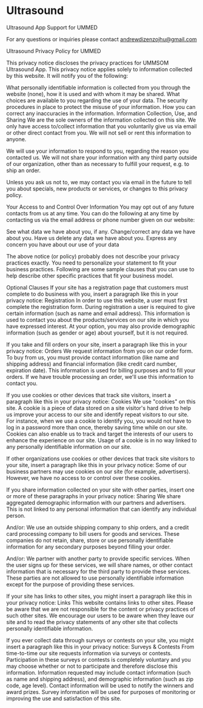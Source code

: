 # Ultrasound
Ultrasound App Support for UMMED

For any questions or inquiries please contact andrewdizenzojhu@gmail.com

Ultrasound Privacy Policy for UMMED

This privacy notice discloses the privacy practices for UMMSOM Ultrasound App. This privacy notice applies solely to information collected by this website. It will notify you of the following:

What personally identifiable information is collected from you through the website (none), how it is used and with whom it may be shared.
What choices are available to you regarding the use of your data.
The security procedures in place to protect the misuse of your information.
How you can correct any inaccuracies in the information.
Information Collection, Use, and Sharing
We are the sole owners of the information collected on this site. We only have access to/collect information that you voluntarily give us via email or other direct contact from you. We will not sell or rent this information to anyone.

We will use your information to respond to you, regarding the reason you contacted us. We will not share your information with any third party outside of our organization, other than as necessary to fulfill your request, e.g. to ship an order.

Unless you ask us not to, we may contact you via email in the future to tell you about specials, new products or services, or changes to this privacy policy.

Your Access to and Control Over Information
You may opt out of any future contacts from us at any time. You can do the following at any time by contacting us via the email address or phone number given on our website:

See what data we have about you, if any.
Change/correct any data we have about you.
Have us delete any data we have about you.
Express any concern you have about our use of your data
 
The above notice (or policy) probably does not describe your privacy practices exactly. You need to personalize your statement to fit your business practices. Following are some sample clauses that you can use to help describe other specific practices that fit your business model.

Optional Clauses
If your site has a registration page that customers must complete to do business with you, insert a paragraph like this in your privacy notice:
Registration
In order to use this website, a user must first complete the registration form. During registration a user is required to give certain information (such as name and email address). This information is used to contact you about the products/services on our site in which you have expressed interest. At your option, you may also provide demographic information (such as gender or age) about yourself, but it is not required.

If you take and fill orders on your site, insert a paragraph like this in your privacy notice:
Orders
We request information from you on our order form. To buy from us, you must provide contact information (like name and shipping address) and financial information (like credit card number, expiration date). This information is used for billing purposes and to fill your orders. If we have trouble processing an order, we'll use this information to contact you.

If you use cookies or other devices that track site visitors, insert a paragraph like this in your privacy notice:
Cookies
We use "cookies" on this site. A cookie is a piece of data stored on a site visitor's hard drive to help us improve your access to our site and identify repeat visitors to our site. For instance, when we use a cookie to identify you, you would not have to log in a password more than once, thereby saving time while on our site. Cookies can also enable us to track and target the interests of our users to enhance the experience on our site. Usage of a cookie is in no way linked to any personally identifiable information on our site.

If other organizations use cookies or other devices that track site visitors to your site, insert a paragraph like this in your privacy notice:
Some of our business partners may use cookies on our site (for example, advertisers). However, we have no access to or control over these cookies.

If you share information collected on your site with other parties, insert one or more of these paragraphs in your privacy notice:
Sharing
We share aggregated demographic information with our partners and advertisers. This is not linked to any personal information that can identify any individual person.

And/or:
We use an outside shipping company to ship orders, and a credit card processing company to bill users for goods and services. These companies do not retain, share, store or use personally identifiable information for any secondary purposes beyond filling your order.

And/or:
We partner with another party to provide specific services. When the user signs up for these services, we will share names, or other contact information that is necessary for the third party to provide these services. These parties are not allowed to use personally identifiable information except for the purpose of providing these services.

If your site has links to other sites, you might insert a paragraph like this in your privacy notice:
Links
This website contains links to other sites. Please be aware that we are not responsible for the content or privacy practices of such other sites. We encourage our users to be aware when they leave our site and to read the privacy statements of any other site that collects personally identifiable information.

If you ever collect data through surveys or contests on your site, you might insert a paragraph like this in your privacy notice:
Surveys & Contests
From time-to-time our site requests information via surveys or contests. Participation in these surveys or contests is completely voluntary and you may choose whether or not to participate and therefore disclose this information. Information requested may include contact information (such as name and shipping address), and demographic information (such as zip code, age level). Contact information will be used to notify the winners and award prizes. Survey information will be used for purposes of monitoring or improving the use and satisfaction of this site.
